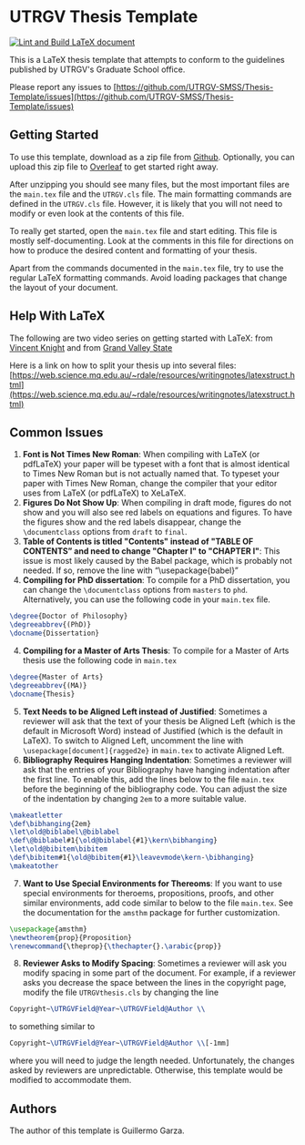 # UTRGV Thesis Template

[![Lint and Build LaTeX document](https://github.com/UTRGV-SMSS/Thesis-Template/actions/workflows/compile.yml/badge.svg)](https://github.com/UTRGV-SMSS/Thesis-Template/actions/workflows/compile.yml)

This is a LaTeX thesis template that attempts to conform to the guidelines
published by UTRGV's Graduate School office.

Please report any issues to
[https://github.com/UTRGV-SMSS/Thesis-Template/issues](https://github.com/UTRGV-SMSS/Thesis-Template/issues)

## Getting Started

To use this template, download as a zip file  from [Github](https://github.com/UTRGV-SMSS/Thesis-Template/archive/master.zip).  Optionally, you can upload this zip file to [Overleaf](https://overleaf.com) to get started right away.

After unzipping you should see many files, but the most important files are the 
`main.tex` file and the `UTRGV.cls` file.
The main formatting commands are defined in the `UTRGV.cls` file.  However, it
is likely that you
will not need to modify or even look at the contents of this file.

To really get started, open the `main.tex` file and start editing.  This file is mostly
self-documenting.  Look at the comments in this file for directions on how to
produce the desired content and formatting of your thesis. 

Apart from the commands documented in the `main.tex` file, try to use the
regular LaTeX formatting commands.  Avoid loading packages that change the
layout of your document.

## Help With LaTeX

The following are two video series on getting started with LaTeX: from [Vincent Knight](https://www.youtube.com/playlist?list=PLnC5h3PY-znyDQKn3knfXfekZLgWyL7QW)
and from
[Grand Valley State](www.youtube.com/playlist?list=PLF975D9D3C9B50FF7)

Here is a link on how to split your thesis up into several files:
[https://web.science.mq.edu.au/~rdale/resources/writingnotes/latexstruct.html](https://web.science.mq.edu.au/~rdale/resources/writingnotes/latexstruct.html)


## Common Issues


1. **Font is Not Times New Roman**:  When compiling with LaTeX (or pdfLaTeX) your paper will be typeset with a font that is almost
identical to Times New Roman but is not actually named that.  To typeset your
paper with Times New Roman, change the compiler that your editor uses from LaTeX (or pdfLaTeX) to XeLaTeX.  
2. **Figures Do Not Show Up**: When compiling in draft mode, figures do not show and you will also see red labels
on equations and figures.
To have the figures show and the red labels disappear, change the `\documentclass` options from `draft` to
`final`.
3. **Table of Contents is titled "Contents" instead of "TABLE OF CONTENTS” and need to change "Chapter I" to "CHAPTER I"**: This issue is most likely caused by the Babel package, which is probably not needed.  If so, remove the line with “\usepackage{babel}”
3. **Compiling for PhD dissertation**: To compile for a PhD dissertation, you can change the `\documentclass` options from `masters` to `phd`.  Alternatively, you can use the following code in your `main.tex` file.
```latex
\degree{Doctor of Philosophy}
\degreeabbrev{(PhD)}
\docname{Dissertation}
```
4. **Compiling for a Master of Arts Thesis**:
To compile for a  Master of Arts thesis use the following code in `main.tex`

```latex
\degree{Master of Arts}
\degreeabbrev{(MA)}
\docname{Thesis}
``` 
5. **Text Needs to be Aligned Left instead of Justified**: Sometimes a reviewer
   will ask that the text of your thesis be Aligned Left (which is the default
in Microsoft Word) instead of Justified (which is the default in LaTeX).  To
switch to Aligned Left, uncomment the line with `\usepackage[document]{ragged2e}` in `main.tex` to
activate Aligned Left.
6. **Bibliography Requires Hanging Indentation**:  Sometimes a reviewer will ask
   that the entries of your Bibliography have hanging indentation after the
first line. To enable
this, add the lines below to the file `main.tex`  before the beginning of the
bibliography code. You can adjust the size of the indentation by changing `2em`
to a more suitable value.
```latex
\makeatletter
\def\bibhanging{2em}
\let\old@biblabel\@biblabel
\def\@biblabel#1{\old@biblabel{#1}\kern\bibhanging}
\let\old@bibitem\bibitem
\def\bibitem#1{\old@bibitem{#1}\leavevmode\kern-\bibhanging}
\makeatother
``` 
7. **Want to Use Special Environments for Thereoms**: If you want to use special environments for theroems, propositions, proofs, and other similar environments, add code similar to below to the file `main.tex`. See the documentation for the  `amsthm` package for further customization.
```latex
\usepackage{amsthm}
\newtheorem{prop}{Proposition}
\renewcommand{\theprop}{\thechapter{}.\arabic{prop}}
```
8. **Reviewer Asks to Modify Spacing**: Sometimes a reviewer will ask you modify spacing in some part of the document.  For example, if a reviewer asks you decrease the space between the lines in the copyright page, modify the file `UTRGVthesis.cls` by changing the line
```latex
Copyright~\UTRGVField@Year~\UTRGVField@Author \\
```
to something similar to
```latex
Copyright~\UTRGVField@Year~\UTRGVField@Author \\[-1mm]
```
where you will need to judge the length needed.  Unfortunately, the changes asked by reviewers are unpredictable.  Otherwise, this template would be modified to accommodate them.


## Authors
The author of this template is Guillermo Garza.
